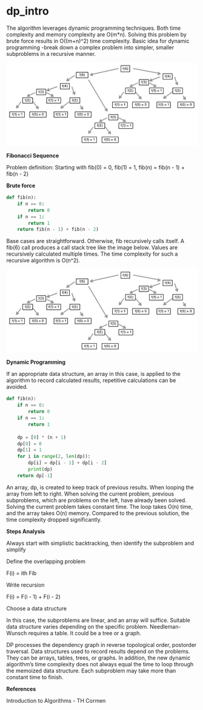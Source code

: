 # dp_intro

The algorithm leverages dynamic programming techniques. Both time complexity and memory complexity are O(m*n). Solving this problem by brute force results in  O((m+n)^2) time complexity. Basic idea for dynamic programming -break down a complex problem into simpler, smaller subproblems in a recursive manner. 

![order.png](https://github.com/s87217647/dp_intro/blob/main/images/call_stack.png)

**Fibonacci Sequence**

Problem definition:  Starting with fib(0) = 0, fib(1) = 1, fib(n) = fib(n - 1) + fib(n - 2)

**Brute force**

```python
def fib(n):
    if n == 0:
        return 0
    if n == 1:
        return 1
    return fib(n - 1) + fib(n - 2)
```

Base cases are straightforward. Otherwise, fib recursively calls itself. A fib(6) call produces a call stack tree like the image below. Values are recursively calculated multiple times. The time complexity for such a recursive algorithm is O(n^2). 

![call_stack.png](https://github.com/s87217647/dp_intro/blob/main/images/call_stack.png)

**Dynamic Programming**

If an appropriate data structure, an array in this case, is applied to the algorithm to record calculated results, repetitive calculations can be avoided.

```python
def fib(n):
    if n == 0:
        return 0
    if n == 1:
        return 1

    dp = [0] * (n + 1)
    dp[0] = 0
    dp[1] = 1
    for i in range(2, len(dp)):
        dp[i] = dp[i - 1] + dp[i - 2]
        print(dp)
    return dp[-1]
```

An array, dp, is created to keep track of previous results. When looping the array from left to right. When solving the current problem, previous subproblems, which are problems on the left, have already been solved. Solving the current problem takes constant time. The loop takes O(n) time, and the array takes O(n) memory. Compared to the previous solution, the time complexity dropped significantly.

**Steps Analysis**

Always start with simplistic backtracking, then identify the subproblem and simplify

Define the overlapping problem

F(i) = ith Fib

Write recursion

F(i) = F(i - 1) + F(i - 2) 

Choose a data structure

In this case, the subproblems are linear, and an array will suffice. Suitable data structure varies depending on the specific problem. Needleman-Wunsch requires a table. It could be a tree or a graph.

DP processes the dependency graph in reverse topological order, postorder traversal. Data structures used to record results depend on the problems. They can be arrays, tables, trees, or graphs. In addition, the new dynamic algorithm’s time complexity does not always equal the time to loop through the memoized data structure. Each subproblem may take more than constant time to finish.

**References**

Introduction to Algorithms - TH Cormen

